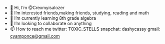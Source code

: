 - 👋 Hi, I’m @Crexmyisalozer
- 👀 I’m interested friends,making friends, studying, reading and math
- 🌱 I’m currently learning 8th  grade algebra
- 💞️ I’m looking to collaborate on anything
- 📫 How to reach me twitter: TOXIC_STELLS  snapchat: dashycassy gmail: cyamponce@gmail.com
<!---
Crexmyisalozer/Crexmyisalozer is a ✨ special ✨ repository because its `README.md` (this file) appears on your GitHub profile.
You can click the Preview link to take a look at your changes.
--->

